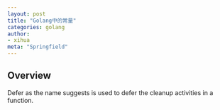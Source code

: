 ```yaml
---
layout: post
title: "Golang中的常量"
categories: golang
author:
- xihua
meta: "Springfield"
---
```


## Overview

Defer as the name suggests is used to defer the cleanup activities in a function.
